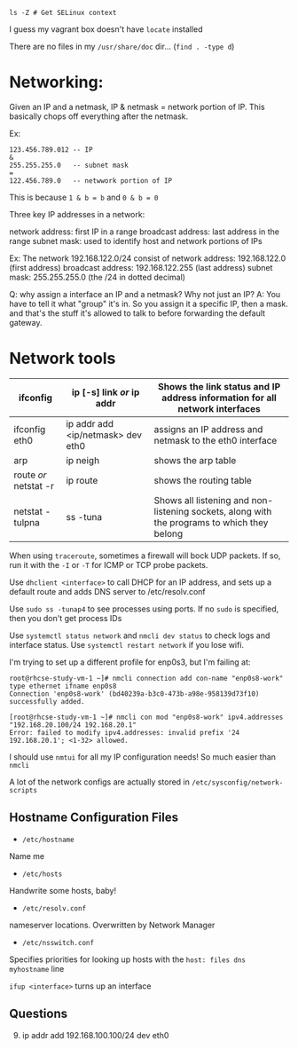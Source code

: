 ```
ls -Z # Get SELinux context
```

I guess my vagrant box doesn't have `locate` installed

There are no files in my `/usr/share/doc` dir... (`find . -type d`)

# Networking:

Given an IP and a netmask, IP & netmask = network portion of IP. This basically chops off everything after the netmask.

Ex:

    123.456.789.012 -- IP
    &
    255.255.255.0   -- subnet mask
    =
    122.456.789.0   -- netwwork portion of IP

This is because `1 & b = b` and `0 & b = 0`

Three key IP addresses in a network:

network address: first IP in a range
broadcast address: last address in the range
subnet mask: used to identify host and network portions of IPs

Ex:
The network 192.168.122.0/24 consist of
network address: 192.168.122.0 (first address)
broadcast address: 192.168.122.255 (last address)
subnet mask: 255.255.255.0  (the /24 in dotted decimal)

Q: why assign a interface an IP and a netmask? Why not just an IP?
A: You have to tell it what "group" it's in. So you assign it a specific IP, then a mask. and that's the stuff it's allowed to talk to before forwarding the default gateway.

# Network tools

| ifconfig                     | ip [-s] link *or* ip addr         | Shows the link status and IP address information for all network interfaces                  |
|------------------------------|-----------------------------------|----------------------------------------------------------------------------------------------|
| ifconfig eth0 <ip> <netmask> | ip addr add <ip/netmask> dev eth0 | assigns an IP address and netmask to the eth0 interface                                      |
| arp                          | ip neigh                          | shows the arp table                                                                          |
| route *or* netstat -r        | ip route                          | shows the routing table                                                                      |
| netstat -tulpna              | ss -tuna                          | Shows all listening and non- listening sockets, along with the programs to which they belong |

When using `traceroute`, sometimes a firewall will bock UDP packets. If so, run it with the `-I` or `-T` for ICMP or TCP probe packets.

Use `dhclient <interface>` to call DHCP for an IP address, and sets up a default route and adds DNS server to /etc/resolv.conf

Use `sudo ss -tunap4` to see processes using ports. If no `sudo` is specified, then you don't get process IDs

Use `systemctl status network` and `nmcli dev status` to check logs and interface status. Use `systemctl restart network` if you lose wifi.

I'm trying to set up a different profile for enp0s3, but I'm failing at:

```
root@rhcse-study-vm-1 ~]# nmcli connection add con-name "enp0s8-work" type ethernet ifname enp0s8
Connection 'enp0s8-work' (bd40239a-b3c0-473b-a98e-958139d73f10) successfully added.

[root@rhcse-study-vm-1 ~]# nmcli con mod "enp0s8-work" ipv4.addresses "192.168.20.100/24 192.168.20.1"
Error: failed to modify ipv4.addresses: invalid prefix '24 192.168.20.1'; <1-32> allowed.
```

I should use `nmtui` for all my IP configuration needs! So much easier than `nmcli`

A lot of the network configs are actually stored in `/etc/sysconfig/network-scripts`

## Hostname Configuration Files

- `/etc/hostname`

Name me

- `/etc/hosts`

Handwrite some hosts, baby!

- `/etc/resolv.conf`

nameserver locations. Overwritten by Network Manager

- `/etc/nsswitch.conf`

Specifies priorities for looking up hosts with the `host: files dns myhostname` line

`ifup <interface>` turns up an interface

## Questions

9. ip addr add 192.168.100.100/24 dev eth0
